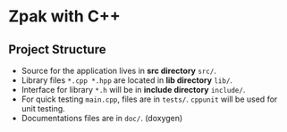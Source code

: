 # Zpak with C++

## Project Structure

- Source for the application lives in **src directory** `src/`.
- Library files `*.cpp *.hpp` are located in **lib directory** `lib/`.
- Interface for library `*.h` will be in **include directory** `include/`.
- For quick testing `main.cpp`, files are in `tests/`. `cppunit` will be used for unit testing.
- Documentations files are in `doc/`. (doxygen)
